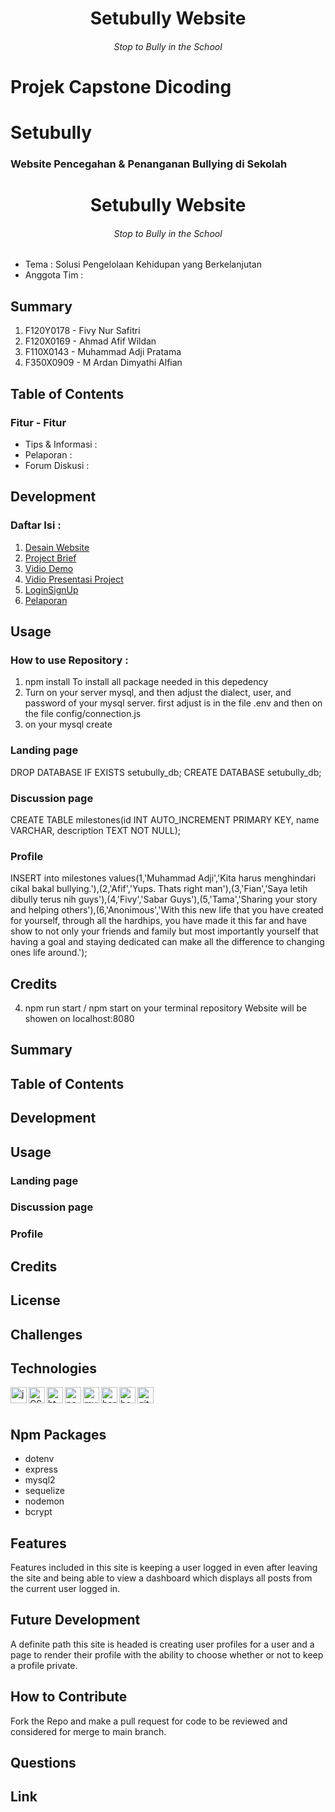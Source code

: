 <h1 align="center">Setubully Website</h1> 
<h6 align="center">Stop to Bully in the School</h6> 

# Projek Capstone Dicoding
# Setubully
### Website Pencegahan & Penanganan Bullying di Sekolah 
<h1 align="center">Setubully Website</h1> 
<h6 align="center">Stop to Bully in the School</h6> 

* Tema : Solusi Pengelolaan Kehidupan yang Berkelanjutan
* Anggota Tim : 
## Summary

1. F120Y0178 - Fivy Nur Safitri
2. F120X0169 - Ahmad Afif Wildan 
3. F110X0143 - Muhammad Adji Pratama
4. F350X0909 - M Ardan Dimyathi Alfian
## Table of Contents

### Fitur - Fitur
* Tips & Informasi : 
* Pelaporan :
* Forum Diskusi :
## Development

### Daftar Isi :
1. [Desain Website](https://www.figma.com/file/H0FbYno4qUhD31tvkWVuCl/UI-SETUBULLY?node-id=0%3A1&t=2Z4PPOzqlFVIzm4p-1)
2. [Project Brief]()
3. [Vidio Demo]()
4. [Vidio Presentasi Project]()
5. [LoginSignUp](https://github.com/Ahmadafif007/Setubully/tree/LoginSignup)
6. [Pelaporan](https://github.com/Ahmadafif007/Setubully/tree/Pelaporan)
## Usage

### How to use Repository :
1. npm install
  To install all package needed in this depedency
2. Turn on your server mysql, and then adjust the dialect, user, and password of your mysql server. first adjust is in the file .env and then on the file config/connection.js 
3. on your mysql create 
### Landing page

DROP DATABASE IF EXISTS setubully_db;
CREATE DATABASE setubully_db;
### Discussion page

CREATE TABLE milestones(id INT AUTO_INCREMENT PRIMARY KEY, name VARCHAR,
description TEXT NOT NULL);
### Profile

INSERT into milestones values(1,'Muhammad Adji','Kita harus menghindari cikal bakal bullying.'),(2,'Afif','Yups. Thats right man'),(3,'Fian','Saya letih dibully terus nih guys'),(4,'Fivy','Sabar Guys'),(5,'Tama','Sharing your story and helping others'),(6,'Anonimous','With this new life that you have created for yourself, through all the hardhips, you have made it this far and have show to not only your friends and family but most importantly yourself that having a goal and staying dedicated can make all the difference to changing ones life around.'); 
## Credits

4. npm run start / npm start on your terminal repository
Website will be showen on localhost:8080 


## Summary

## Table of Contents

## Development

## Usage

### Landing page

### Discussion page

### Profile

## Credits

## License

## Challenges

## Technologies

[<img align="left" width="26px" alt="javascript" src="https://user-images.githubusercontent.com/82244776/132110201-fd810d53-561a-490f-a690-1735d4479281.png">][javascript]
[<img align="left" width="26px" alt="CSS" src="https://user-images.githubusercontent.com/82244776/132110242-a351f140-471c-4447-a513-91c2b8a166d7.png">][CSS]
[<img align="left" width="26px" alt="html" src="https://user-images.githubusercontent.com/82244776/132110258-65db95d8-f35b-4a2d-a091-8051a6b6f4f2.png">][html]
[<img align="left" width="26px" alt="nodejs" src="https://user-images.githubusercontent.com/82244776/134751947-5908a635-9d69-4dc7-8c4c-aeb9ea0fce66.png">][node]
[<img align="left" width="26px" alt="mysql" src="https://user-images.githubusercontent.com/82244776/132110331-da9891ba-5eef-44c3-87db-869b91f34702.png">][mysql]
[<img align="left" width="26px" alt="heroku" src="https://user-images.githubusercontent.com/82244776/132110346-720c197f-d193-4c6f-b84d-e9dc0420bba9.png">][heroku]
[<img align="left" width="26px" alt="bootstrap" src="https://user-images.githubusercontent.com/82244776/134751737-53bbac67-b5a8-486d-a009-ca59d3e26e6b.png">][bootstrap]
[<img align="left" width="26px" alt="github" src="https://user-images.githubusercontent.com/82244776/132110367-f5e3b9f5-b3cb-49c1-be7c-aded0df1b8c1.png">][github]<br><br>


[javascript]: https://developer.mozilla.org/en-US/docs/Web/JavaScript
[CSS]: https://developer.mozilla.org/en-US/docs/Web/CSS
[html]: https://developer.mozilla.org/en-US/docs/Web/HTML
[node]: https://nodejs.org/en/docs/
[mysql]: https://dev.mysql.com/doc/
[heroku]: https://devcenter.heroku.com/categories/reference
[github]: https://docs.github.com/en
[bootstrap]: https://getbootstrap.com/
## Npm Packages

- dotenv
- express
- mysql2
- sequelize
- nodemon
- bcrypt

## Features

Features included in this site is keeping a user logged in even after leaving the site and being able to view a dashboard which displays all posts from the current user logged in.

## Future Development

A definite path this site is headed is creating user profiles for a user and a page to render their profile with the ability to choose whether or not to keep a profile private.

## How to Contribute

Fork the Repo and make a pull request for code to be reviewed and considered for merge to main branch.

## Questions

## Link
